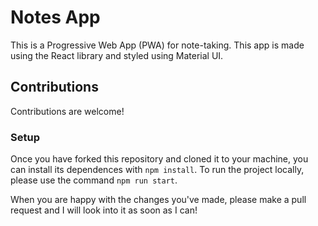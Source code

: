 # Notes App
This is a Progressive Web App (PWA) for note-taking. This app is made using the React library and styled using Material UI.

## Contributions
Contributions are welcome!

### Setup
Once you have forked this repository and cloned it to your machine, you can install its dependences with `npm install`. To run the project locally, please use the command `npm run start`.

When you are happy with the changes you've made, please make a pull request and I will look into it as soon as I can!
